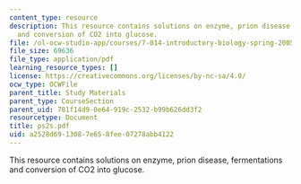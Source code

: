 ```yaml
---
content_type: resource
description: This resource contains solutions on enzyme, prion disease, fermentations
  and conversion of CO2 into glucose.
file: /ol-ocw-studio-app/courses/7-014-introductory-biology-spring-2005/a2528d6913087e658fee07278abb4122_ps2s.pdf
file_size: 69636
file_type: application/pdf
learning_resource_types: []
license: https://creativecommons.org/licenses/by-nc-sa/4.0/
ocw_type: OCWFile
parent_title: Study Materials
parent_type: CourseSection
parent_uid: 781f14d9-0e64-919c-2532-b99b626dd3f2
resourcetype: Document
title: ps2s.pdf
uid: a2528d69-1308-7e65-8fee-07278abb4122
---
```

This resource contains solutions on enzyme, prion disease, fermentations and conversion of CO2 into glucose.